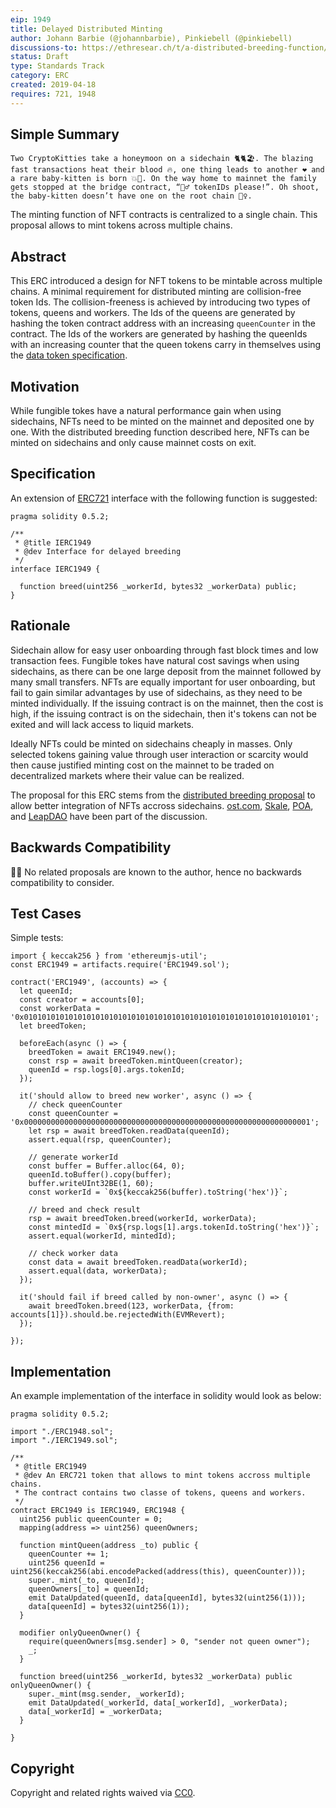 ```yaml
---
eip: 1949
title: Delayed Distributed Minting
author: Johann Barbie (@johannbarbie), Pinkiebell (@pinkiebell)
discussions-to: https://ethresear.ch/t/a-distributed-breeding-function/5264
status: Draft
type: Standards Track
category: ERC
created: 2019-04-18
requires: 721, 1948
---
```


## Simple Summary

```
Two CryptoKitties take a honeymoon on a sidechain 🐈🐈🏖. The blazing fast transactions heat their blood 🔥, one thing leads to another ❤ and a rare baby-kitten is born 💥🐯. On the way home to mainnet the family gets stopped at the bridge contract, “👮‍♂️ tokenIDs please!”. Oh shoot, the baby-kitten doesn’t have one on the root chain 🤷‍♀️.
```

The minting function of NFT contracts is centralized to a single chain. This proposal allows to mint tokens across multiple chains.

## Abstract

This ERC introduced a design for NFT tokens to be mintable across multiple chains. A minimal requirement for distributed minting are collision-free token Ids. The collision-freeness is achieved by introducing two types of tokens, queens and workers. The Ids of the queens are generated by hashing the token contract address with an increasing `queenCounter` in the contract. The Ids of the workers are generated by hashing the queenIds with an increasing counter that the queen tokens carry in themselves using the [data token specification](https://github.com/ethereum/EIPs/pull/1948).

## Motivation

While fungible tokes have a natural performance gain when using sidechains, NFTs need to be minted on the mainnet and deposited one by one. With the distributed breeding function described here, NFTs can be minted on sidechains and only cause mainnet costs on exit.

## Specification

An extension of [ERC721](https://eips.ethereum.org/EIPS/eip-721) interface with the following function is suggested:

```
pragma solidity 0.5.2;

/**
 * @title IERC1949
 * @dev Interface for delayed breeding
 */
interface IERC1949 {

  function breed(uint256 _workerId, bytes32 _workerData) public;
}
```

## Rationale

Sidechain allow for easy user onboarding through fast block times and low transaction fees. Fungible tokes have natural cost savings when using sidechains, as there can be one large deposit from the mainnet followed by many small transfers. NFTs are equally important for user onboarding, but fail to gain similar advantages by use of sidechains, as they need to be minted individually. If the issuing contract is on the mainnet, then the cost is high, if the issuing contract is on the sidechain, then it's tokens can not be exited and will lack access to liquid markets.

Ideally NFTs could be minted on sidechains cheaply in masses. Only selected tokens gaining value through user interaction or scarcity would then cause justified minting cost on the mainnet to be traded on decentralized markets where their value can be realized. 

The proposal for this ERC stems from the [distributed breeding proposal](https://ethresear.ch/t/a-distributed-breeding-function/5264) to allow better integration of NFTs accross sidechains. [ost.com](https://ost.com/), [Skale](https://skalelabs.com/), [POA](https://poa.network/), and [LeapDAO](https://leapdao.org/) have been part of the discussion.

## Backwards Compatibility

🤷‍♂️ No related proposals are known to the author, hence no backwards compatibility to consider.

## Test Cases

Simple tests:

```
import { keccak256 } from 'ethereumjs-util';
const ERC1949 = artifacts.require('ERC1949.sol');

contract('ERC1949', (accounts) => {
  let queenId;
  const creator = accounts[0];
  const workerData = '0x0101010101010101010101010101010101010101010101010101010101010101';
  let breedToken;

  beforeEach(async () => {
    breedToken = await ERC1949.new();
    const rsp = await breedToken.mintQueen(creator);
    queenId = rsp.logs[0].args.tokenId;
  });

  it('should allow to breed new worker', async () => {
    // check queenCounter
    const queenCounter = '0x0000000000000000000000000000000000000000000000000000000000000001';
    let rsp = await breedToken.readData(queenId);
    assert.equal(rsp, queenCounter);

    // generate workerId
    const buffer = Buffer.alloc(64, 0);
    queenId.toBuffer().copy(buffer);
    buffer.writeUInt32BE(1, 60);
    const workerId = `0x${keccak256(buffer).toString('hex')}`;

    // breed and check result
    rsp = await breedToken.breed(workerId, workerData);
    const mintedId = `0x${rsp.logs[1].args.tokenId.toString('hex')}`;
    assert.equal(workerId, mintedId);

    // check worker data
    const data = await breedToken.readData(workerId);
    assert.equal(data, workerData);
  });

  it('should fail if breed called by non-owner', async () => {
    await breedToken.breed(123, workerData, {from: accounts[1]}).should.be.rejectedWith(EVMRevert);
  });

});
```


## Implementation

An example implementation of the interface in solidity would look as below:

```
pragma solidity 0.5.2;

import "./ERC1948.sol";
import "./IERC1949.sol";

/**
 * @title ERC1949
 * @dev An ERC721 token that allows to mint tokens accross multiple chains.
 * The contract contains two classe of tokens, queens and workers.
 */
contract ERC1949 is IERC1949, ERC1948 {
  uint256 public queenCounter = 0;
  mapping(address => uint256) queenOwners;

  function mintQueen(address _to) public {
    queenCounter += 1;
    uint256 queenId = uint256(keccak256(abi.encodePacked(address(this), queenCounter)));
    super._mint(_to, queenId);
    queenOwners[_to] = queenId;
    emit DataUpdated(queenId, data[queenId], bytes32(uint256(1)));
    data[queenId] = bytes32(uint256(1));
  }

  modifier onlyQueenOwner() {
    require(queenOwners[msg.sender] > 0, "sender not queen owner");
    _;
  }

  function breed(uint256 _workerId, bytes32 _workerData) public onlyQueenOwner() {
    super._mint(msg.sender, _workerId);
    emit DataUpdated(_workerId, data[_workerId], _workerData);
    data[_workerId] = _workerData;
  }

}
```

## Copyright
Copyright and related rights waived via [CC0](https://creativecommons.org/publicdomain/zero/1.0/).